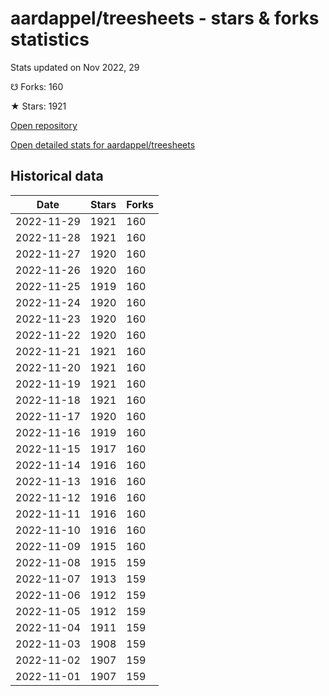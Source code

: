 # aardappel/treesheets - stars & forks statistics

Stats updated on Nov 2022, 29

☋ Forks: 160

★ Stars: 1921

[Open repository](https://github.com/aardappel/treesheets)

[Open detailed stats for aardappel/treesheets](https://reviewgithub.com/rep/aardappel/treesheets)

## Historical data
| Date | Stars | Forks |
|------|-------|-------|
| 2022-11-29 | 1921 | 160 | 
| 2022-11-28 | 1921 | 160 | 
| 2022-11-27 | 1920 | 160 | 
| 2022-11-26 | 1920 | 160 | 
| 2022-11-25 | 1919 | 160 | 
| 2022-11-24 | 1920 | 160 | 
| 2022-11-23 | 1920 | 160 | 
| 2022-11-22 | 1920 | 160 | 
| 2022-11-21 | 1921 | 160 | 
| 2022-11-20 | 1921 | 160 | 
| 2022-11-19 | 1921 | 160 | 
| 2022-11-18 | 1921 | 160 | 
| 2022-11-17 | 1920 | 160 | 
| 2022-11-16 | 1919 | 160 | 
| 2022-11-15 | 1917 | 160 | 
| 2022-11-14 | 1916 | 160 | 
| 2022-11-13 | 1916 | 160 | 
| 2022-11-12 | 1916 | 160 | 
| 2022-11-11 | 1916 | 160 | 
| 2022-11-10 | 1916 | 160 | 
| 2022-11-09 | 1915 | 160 | 
| 2022-11-08 | 1915 | 159 | 
| 2022-11-07 | 1913 | 159 | 
| 2022-11-06 | 1912 | 159 | 
| 2022-11-05 | 1912 | 159 | 
| 2022-11-04 | 1911 | 159 | 
| 2022-11-03 | 1908 | 159 | 
| 2022-11-02 | 1907 | 159 | 
| 2022-11-01 | 1907 | 159 | 

